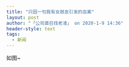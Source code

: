 ```yaml
---
title: "只因一句我有女朋友引发的血案"
layout: post
author: "「公司直召找老凌」 on 2020-1-9 14:36"
header-style: text
tags:
  - 新闻
---
```


<head></head>
<body>
  如图~
 <br>
</body>


